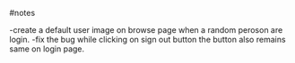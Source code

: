 #notes

-create a default user image on browse page when a random peroson are login.
-fix the bug while clicking on sign out button the button also remains same on login page.